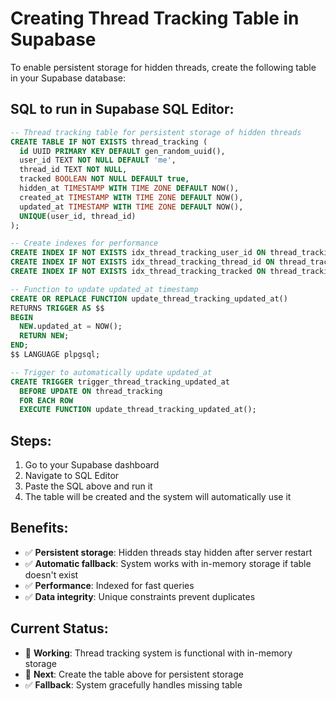 # Creating Thread Tracking Table in Supabase

To enable persistent storage for hidden threads, create the following table in your Supabase database:

## SQL to run in Supabase SQL Editor:

```sql
-- Thread tracking table for persistent storage of hidden threads
CREATE TABLE IF NOT EXISTS thread_tracking (
  id UUID PRIMARY KEY DEFAULT gen_random_uuid(),
  user_id TEXT NOT NULL DEFAULT 'me',
  thread_id TEXT NOT NULL,
  tracked BOOLEAN NOT NULL DEFAULT true,
  hidden_at TIMESTAMP WITH TIME ZONE DEFAULT NOW(),
  created_at TIMESTAMP WITH TIME ZONE DEFAULT NOW(),
  updated_at TIMESTAMP WITH TIME ZONE DEFAULT NOW(),
  UNIQUE(user_id, thread_id)
);

-- Create indexes for performance
CREATE INDEX IF NOT EXISTS idx_thread_tracking_user_id ON thread_tracking(user_id);
CREATE INDEX IF NOT EXISTS idx_thread_tracking_thread_id ON thread_tracking(thread_id);
CREATE INDEX IF NOT EXISTS idx_thread_tracking_tracked ON thread_tracking(tracked);

-- Function to update updated_at timestamp
CREATE OR REPLACE FUNCTION update_thread_tracking_updated_at()
RETURNS TRIGGER AS $$
BEGIN
  NEW.updated_at = NOW();
  RETURN NEW;
END;
$$ LANGUAGE plpgsql;

-- Trigger to automatically update updated_at
CREATE TRIGGER trigger_thread_tracking_updated_at
  BEFORE UPDATE ON thread_tracking
  FOR EACH ROW
  EXECUTE FUNCTION update_thread_tracking_updated_at();
```

## Steps:

1. Go to your Supabase dashboard
2. Navigate to SQL Editor
3. Paste the SQL above and run it
4. The table will be created and the system will automatically use it

## Benefits:

- ✅ **Persistent storage**: Hidden threads stay hidden after server restart
- ✅ **Automatic fallback**: System works with in-memory storage if table doesn't exist
- ✅ **Performance**: Indexed for fast queries
- ✅ **Data integrity**: Unique constraints prevent duplicates

## Current Status:

- 🔄 **Working**: Thread tracking system is functional with in-memory storage
- 🎯 **Next**: Create the table above for persistent storage
- ✅ **Fallback**: System gracefully handles missing table
